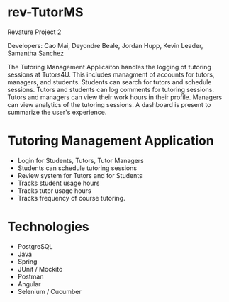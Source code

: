 # rev-TutorMS
Revature Project 2

Developers: Cao Mai, Deyondre Beale, Jordan Hupp, Kevin Leader, Samantha Sanchez

The Tutoring Management Applicaiton handles the logging of tutoring sessions at Tutors4U. This includes managment of accounts for tutors, managers, and students. Students can search for tutors and schedule sessions. Tutors and students can log comments for tutoring sessions. Tutors and managers can view their work hours in their profile. Managers can view analytics of the tutoring sessions. A dashboard is present to summarize the user's experience.

# Tutoring Management Application
- Login for Students, Tutors, Tutor Managers
- Students can schedule tutoring sessions
- Review system for Tutors and for Students
- Tracks student usage hours
- Tracks tutor usage hours
- Tracks frequency of course tutoring.

# Technologies
- PostgreSQL
- Java 
- Spring
- JUnit / Mockito
- Postman
- Angular
- Selenium / Cucumber